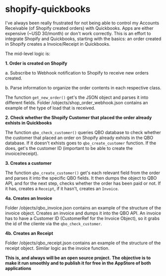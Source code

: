 # shopify-quickbooks

I've always been really frustrated for not being able to control my Accounts Receivable (of Shopify created orders) with Quickbooks.
Apps are either expensive (~USD 30/month) or don't work correctly.
This is an effort to integrate Shopify and Quickbooks, starting with the basics: an order created in Shopify creates a Invoice/Receipt in Quickbooks.

The mid-level logic is:

**1. Order is created on Shopify**

  a. Subscribe to Webhook notification to Shopify to receive new orders created.
  
  b. Parse information to organize the order contents in each respective class.
  
The function `get_new_order()` get's the JSON object and parses it into different fields.
Folder /objects/shop_order_webhook.json contains an example of the type of load that is received.


**2. Check whether the Shopify Customer that placed the order already exhists in Quickbooks**

The function `qbo_check_customer()` queries QBO database to check whether the customer that placed an order on Shopify
already exhists in the QBO database. If it doesn't exhists goes to `qbo_create_customer` function.
If the does, get's the customer ID (important to be able to create the invoice/receipt).


**3. Creates a customer**

The function `qbo_create_customer()` get's each relevant field from the order and parses it into the specific QBO fields.
It then dumps the object to QBO API, and for the next step, checks whether the order has been paid or not.
If it has, creates a `Receipt`, if it hasn't, creates an `Invoice`.


**4a. Creates an Invoice**

Folder /objects/qbo_invoice.json contains an example of the structure of the invoice object.
Creates an invoice and dumps it into the QBO API. An invoice has to have a Customer ID (CustomerRef for the Invoice Object),
so it grabs the id of the cliente via the `qbo_check_customer`.


**4b. Creates an Receipt**

Folder /objects/qbo_receipt.json contains an example of the structure of the receipt object.
Similar logic as the invoice function.


**This is, and always will be an open source project.**
**The objective is to make it run smoothly and to publish it for free in the AppStore of both applications**

